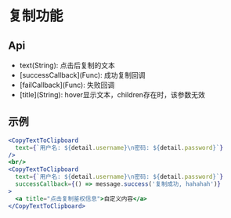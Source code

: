 # 复制功能

## Api
* text(String): 点击后复制的文本
* \[successCallback](Func): 成功复制回调
* \[failCallback](Func): 失败回调
* \[title](String): hover显示文本，children存在时，该参数无效


## 示例
```jsx
<CopyTextToClipboard 
  text={`用户名: ${detail.username}\n密码: ${detail.password}`}
/>
<br/>
<CopyTextToClipboard 
  text={`用户名: ${detail.username}\n密码: ${detail.password}`}
  successCallback={() => message.success('复制成功, hahahah')}
>
  <a title="点击复制鉴权信息">自定义内容</a>
</CopyTextToClipboard>
```